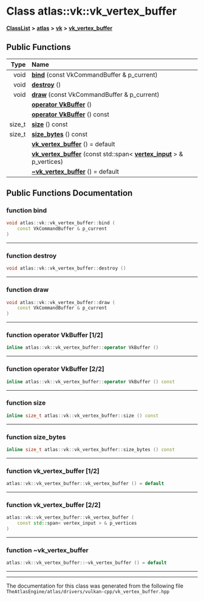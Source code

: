 

# Class atlas::vk::vk\_vertex\_buffer



[**ClassList**](annotated.md) **>** [**atlas**](namespaceatlas.md) **>** [**vk**](namespaceatlas_1_1vk.md) **>** [**vk\_vertex\_buffer**](classatlas_1_1vk_1_1vk__vertex__buffer.md)










































## Public Functions

| Type | Name |
| ---: | :--- |
|  void | [**bind**](#function-bind) (const VkCommandBuffer & p\_current) <br> |
|  void | [**destroy**](#function-destroy) () <br> |
|  void | [**draw**](#function-draw) (const VkCommandBuffer & p\_current) <br> |
|   | [**operator VkBuffer**](#function-operator-vkbuffer-12) () <br> |
|   | [**operator VkBuffer**](#function-operator-vkbuffer-22) () const<br> |
|  size\_t | [**size**](#function-size) () const<br> |
|  size\_t | [**size\_bytes**](#function-size_bytes) () const<br> |
|   | [**vk\_vertex\_buffer**](#function-vk_vertex_buffer-12) () = default<br> |
|   | [**vk\_vertex\_buffer**](#function-vk_vertex_buffer-22) (const std::span&lt; [**vertex\_input**](structatlas_1_1vk_1_1vertex__input.md) &gt; & p\_vertices) <br> |
|   | [**~vk\_vertex\_buffer**](#function-vk_vertex_buffer) () = default<br> |




























## Public Functions Documentation




### function bind 

```C++
void atlas::vk::vk_vertex_buffer::bind (
    const VkCommandBuffer & p_current
) 
```




<hr>



### function destroy 

```C++
void atlas::vk::vk_vertex_buffer::destroy () 
```




<hr>



### function draw 

```C++
void atlas::vk::vk_vertex_buffer::draw (
    const VkCommandBuffer & p_current
) 
```




<hr>



### function operator VkBuffer [1/2]

```C++
inline atlas::vk::vk_vertex_buffer::operator VkBuffer () 
```




<hr>



### function operator VkBuffer [2/2]

```C++
inline atlas::vk::vk_vertex_buffer::operator VkBuffer () const
```




<hr>



### function size 

```C++
inline size_t atlas::vk::vk_vertex_buffer::size () const
```




<hr>



### function size\_bytes 

```C++
inline size_t atlas::vk::vk_vertex_buffer::size_bytes () const
```




<hr>



### function vk\_vertex\_buffer [1/2]

```C++
atlas::vk::vk_vertex_buffer::vk_vertex_buffer () = default
```




<hr>



### function vk\_vertex\_buffer [2/2]

```C++
atlas::vk::vk_vertex_buffer::vk_vertex_buffer (
    const std::span< vertex_input > & p_vertices
) 
```




<hr>



### function ~vk\_vertex\_buffer 

```C++
atlas::vk::vk_vertex_buffer::~vk_vertex_buffer () = default
```




<hr>

------------------------------
The documentation for this class was generated from the following file `TheAtlasEngine/atlas/drivers/vulkan-cpp/vk_vertex_buffer.hpp`

